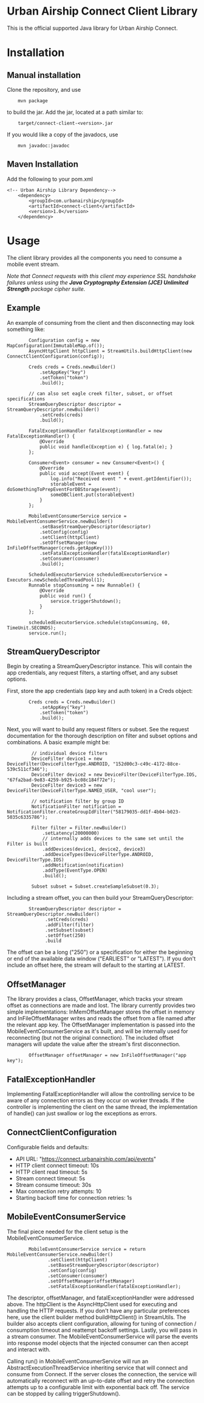 Urban Airship Connect Client Library
====================================

This is the official supported Java library for Urban Airship Connect.


Installation
====================

Manual installation
-------------------

Clone the repository, and use

```
    mvn package
```

to build the jar. Add the jar, located at a path similar to:

```
    target/connect-client-<version>.jar
```

If you would like a copy of the javadocs, use

```
    mvn javadoc:javadoc
```

Maven Installation
------------------

Add the following to your pom.xml

```
<!-- Urban Airship Library Dependency-->
    <dependency>
        <groupId>com.urbanairship</groupId>
        <artifactId>connect-client</artifactId>
        <version>1.0</version>
    </dependency>
```

Usage
=====

The client library provides all the components you need to consume a mobile event stream.

*Note that Connect requests with this client may experience SSL handshake failures unless using the
**Java Cryptography Extension (JCE) Unlimited Strength** package cipher suite.*

Example
-------

 An example of consuming from the client and then disconnecting may look something like:

```
        Configuration config = new MapConfiguration(ImmutableMap.of());
        AsyncHttpClient httpClient = StreamUtils.buildHttpClient(new ConnectClientConfiguration(config));
```
```
        Creds creds = Creds.newBuilder()
            .setAppKey("key")
            .setToken("token")
            .build();
```
```
        // can also set eagle creek filter, subset, or offset specifications
        StreamQueryDescriptor descriptor = StreamQueryDescriptor.newBuilder()
            .setCreds(creds)
            .build();
```
```
        FatalExceptionHandler fatalExceptionHandler = new FatalExceptionHandler() {
            @Override
            public void handle(Exception e) { log.fatal(e); }
        };
```
```
        Consumer<Event> consumer = new Consumer<Event>() {
            @Override
            public void accept(Event event) {
                log.info("Received event " + event.getIdentifier());
                storableEvent = doSomethingToPrepEventForDBStorage(event);
                someDBClient.put(storableEvent)
            }
        };
```
```
        MobileEventConsumerService service = MobileEventConsumerService.newBuilder()
            .setBaseStreamQueryDescriptor(descriptor)
            .setConfig(config)
            .setClient(httpClient)
            .setOffsetManager(new InFileOffsetManager(creds.getAppKey()))
            .setFatalExceptionHandler(fatalExceptionHandler)
            .setConsumer(consumer)
            .build();
```
```
        ScheduledExecutorService scheduledExecutorService = Executors.newScheduledThreadPool(1);
        Runnable stopConsuming = new Runnable() {
            @Override
            public void run() {
                service.triggerShutdown();
            }
        };
```
```
        scheduledExecutorService.schedule(stopConsuming, 60, TimeUnit.SECONDS);
        service.run();
```

StreamQueryDescriptor
---------------------

Begin by creating a StreamQueryDescriptor instance.  This will contain the app credentials, any request filters,
 a starting offset, and any subset options.

First, store the app credentials (app key and auth token) in a Creds object:

```
        Creds creds = Creds.newBuilder()
            .setAppKey("key")
            .setToken("token")
            .build();
```

Next, you will want to build any request filters or subset.  See the request documentation for the thorough description
 on filter and subset options and combinations.  A basic example might be:

```
         // individual device filters
         DeviceFilter device1 = new DeviceFilter(DeviceFilterType.ANDROID, "152d00c3-c49c-4172-88ce-539c511cf346");
         DeviceFilter device2 = new DeviceFilter(DeviceFilterType.IOS, "67fa2bad-9e83-4259-b925-bc08c184f72e");
         DeviceFilter device3 = new DeviceFilter(DeviceFilterType.NAMED_USER, "cool user");
```
```
         // notification filter by group ID
         NotificationFilter notification = NotificationFilter.createGroupIdFilter("58179035-dd1f-4b04-b023-5035c6335786");
```

```
         Filter filter = Filter.newBuilder()
             .setLatency(20000000)
             // internally adds devices to the same set until the Filter is built
             .addDevices(device1, device2, device3)
             .addDeviceTypes(DeviceFilterType.ANDROID, DeviceFilterType.IOS)
             .addNotification(notification)
             .addType(EventType.OPEN)
             .build();
```

```
         Subset subset = Subset.createSampleSubset(0.3);
```

Including a stream offset, you can then build your StreamQueryDescriptor:

```
        StreamQueryDescriptor descriptor = StreamQueryDescriptor.newBuilder()
              .setCreds(creds)
              .addFilter(filter)
              .setSubset(subset)
              .setOffset(250)
              .build
```

The offset can be a long ("250") or a specification for either the beginning or end of the available data window
("EARLIEST" or "LATEST").  If you don't include an offset here, the stream will default to the starting at LATEST.

OffsetManager
-------------

The library provides a class, OffsetManager, which tracks your stream offset as connections are made and lost.  The library
 currently provides two simple implementations: InMemOffsetManager stores the offset in memory and InFileOffsetManager
 writes and reads the offset from a file named after the relevant app key. The OffsetManager implementation is passed
 into the MobileEventConsumerService as it's built, and will be internally used for reconnecting (but not the original
 connection). The included offset managers will update the value after the stream's first disconnection.

```
        OffsetManager offsetManager = new InFileOffsetManager("app key");
```

FatalExceptionHandler
---------------------

Implementing FatalExceptionHandler will allow the controlling service to be aware of any connection errors as they occur
 on worker threads.  If the controller is implementing the client on the same thread, the implementation of handle() can
 just swallow or log the exceptions as errors.


ConnectClientConfiguration
--------------------------

Configurable fields and defaults:

- API URL: "https://connect.urbanairship.com/api/events"
- HTTP client connect timeout: 10s
- HTTP client read timeout: 5s
- Stream connect timeout: 5s
- Stream consume timeout: 30s
- Max connection retry attempts: 10
- Starting backoff time for connection retries: 1s


MobileEventConsumerService
--------------------------

The final piece needed for the client setup is the MobileEventConsumerService.

```
        MobileEventConsumerService service = return MobileEventConsumerService.newBuilder()
               .setClient(httpClient)
               .setBaseStreamQueryDescriptor(descriptor)
               .setConfig(config)
               .setConsumer(consumer)
               .setOffsetManager(offsetManager)
               .setFatalExceptionHandler(fatalExceptionHandler);
```

The descriptor, offsetManager, and fatalExceptionHandler were addressed above.  The httpClient is the AsyncHttpClient used for
executing and handling the HTTP requests.  If you don't have any particular preferences here, use the client builder method
 buildHttpClient() in StreamUtils.  The builder also accepts client configuration, allowing for tuning of connection /
 consumption timeout and reattempt backoff settings.  Lastly, you will pass in a stream consumer.  The MobileEventConsumerService
 will parse the events into response model objects that the injected consumer can then accept and interact with.

Calling run() in MobileEventConsumerService will run an AbstractExecutionThreadService inheriting service that will connect
 and consume from Connect.  If the server closes the connection, the service will automatically reconnect with an up-to-date
 offset and retry the connection attempts up to a configurable limit with exponential back off.  The service can be stopped
 by calling triggerShutdown().

